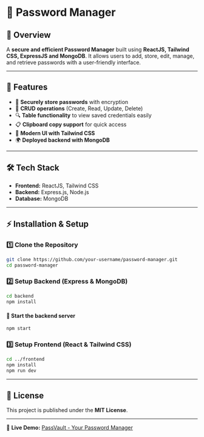# 🔐 Password Manager

## 📌 Overview
A **secure and efficient Password Manager** built using **ReactJS, Tailwind CSS, ExpressJS and MongoDB**. It allows users to add, store, edit, manage, and retrieve passwords with a user-friendly interface.

---

## 🚀 Features
- 🔑 **Securely store passwords** with encryption
- 📂 **CRUD operations** (Create, Read, Update, Delete)
- 🔍 **Table functionality** to view saved credentials easily
- 📋 **Clipboard copy support** for quick access
- 🎨 **Modern UI with Tailwind CSS**
- 🌍 **Deployed backend with MongoDB**

---

## 🛠️ Tech Stack
- **Frontend:** ReactJS, Tailwind CSS
- **Backend:** Express.js, Node.js
- **Database:** MongoDB

---

## ⚡ Installation & Setup

### 1️⃣ Clone the Repository
```sh
git clone https://github.com/your-username/password-manager.git
cd password-manager
```

### 2️⃣ Setup Backend (Express & MongoDB)
```sh
cd backend
npm install
```

#### 🔹 Start the backend server
```sh
npm start
```

### 3️⃣ Setup Frontend (React & Tailwind CSS)
```sh
cd ../frontend
npm install
npm run dev
```

---

## 📜 License
This project is published under the **MIT License**.

---

🔗 **Live Demo:** 
[PassVault - Your Password Manager]([https://passvault-omghare.vercel.app/])
